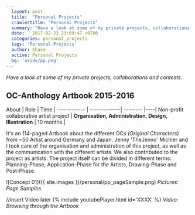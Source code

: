```yaml
---
  layout: post
  title:  "Personal Projects"
  crawlertitle: "Personal Projects"
  summary: "Have a look at some of my private projects, collaborations and contests."
  date:   2017-02-23 23:09:47 +0700
  categories: personal_projects
  tags: 'Personal-Projects'
  author: Chase
  active: Personal Projects
  bg: 'aside/pp.png'
---
```

*Have a look at some of my private projects, collaborations and contests.*


## **OC-Anthology Artbook 2015-2016**

About | Role | Time |
------------ | -------------| -------- |----|
Non-profit collaborative artist project | **Organisation, Administration, Design, Illustration** | 10 months |

It's an 114-paged Artbook about the different OCs *(Original Characters)* from ~50 Artist around Germany and Japan. Jenny 'TheJenno' Michler and I took care of the organisation and administration of this project, as well as the communication with the different artists. We also contributed to the project as artists. The project itself can be divided in different terms: Planning-Phase, Application-Phase for the Artists, Drawing-Phase and Post-Phase. 


![Concept 01]({{ site.images }}/personal/pp_pageSample.png)
*Pictures: Page Samples* 

//insert Video later
{% include youtubePlayer.html id='XXXX' %}
*Video: Browsing through the Artbook*

